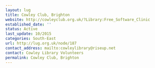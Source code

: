 ```yaml
---
layout: lug
title: Cowley Club, Brighton
website: http://cowleyclub.org.uk/?Library:Free_Software_Clinic
established_date: ''
status: Active
last_update: 10/2015
categories: South-East
url: http://lug.org.uk/node/187
contact_address: mailto:cowleylibrary@riseup.net
contact: Cowley Library Volunteers
permalink: Cowley Club, Brighton
---
```

